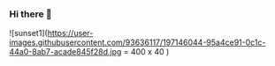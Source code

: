### Hi there 👋
![sunset1](https://user-images.githubusercontent.com/93636117/197146044-95a4ce91-0c1c-44a0-8ab7-acade845f28d.jpg = 400 x 40 )

